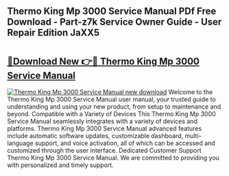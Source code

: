 ## Thermo King Mp 3000 Service Manual PDf Free Download - Part-z7k Service Owner Guide - User Repair Edition JaXX5

# <h2><a href="http://bc47429.oget.top/?id=Thermo+King+Mp+3000+Service+Manual">🔗Download New 👉🔴 Thermo King Mp 3000 Service Manual</a></h2>

[![Thermo King Mp 3000 Service Manual new download](https://i.imgur.com/5g1atiW.png)](http://bc47429.oget.top/?id=Thermo+King+Mp+3000+Service+Manual)
Welcome to the Thermo King Mp 3000 Service Manual user manual, your trusted guide to understanding and using your new product, from setup to maintenance and beyond. Compatible with a Variety of Devices This Thermo King Mp 3000 Service Manual seamlessly integrates with a variety of devices and platforms. Thermo King Mp 3000 Service Manual advanced features include automatic software updates, customizable dashboard, multi-language support, and voice activation, all of which can be accessed and customized through the user interface. Dedicated Customer Support Thermo King Mp 3000 Service Manual. We are committed to providing you with personalized and timely support.
